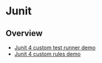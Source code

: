 # Junit 

## Overview
* [Junit 4 custom test runner demo](https://github.com/rbhunia/junit/tree/master/junit4-custom-runner)
* [Junit 4 custom rules demo](https://github.com/rbhunia/junit/tree/master/junit4-rules)
